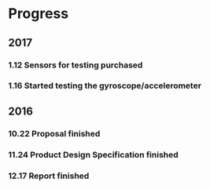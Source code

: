 # Progress

## 2017

### 1.12 Sensors for testing purchased

### 1.16 Started testing the gyroscope/accelerometer

## 2016

### 10.22 Proposal finished

### 11.24 Product Design Specification finished

### 12.17 Report finished
